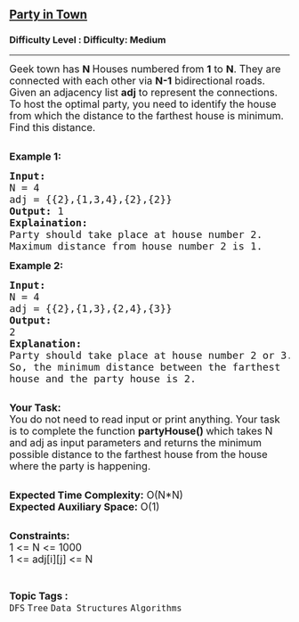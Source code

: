 <h2><a href="https://www.geeksforgeeks.org/problems/party-in-town3951/1">Party in Town</a></h2><h3>Difficulty Level : Difficulty: Medium</h3><hr><div class="problems_problem_content__Xm_eO"><p><span style="font-size:18px">Geek town has <strong>N </strong>Houses numbered from <strong>1</strong> to <strong>N</strong>. They are connected with each other via <strong>N-1</strong> bidirectional roads. Given&nbsp;an adjacency list <strong>adj</strong>&nbsp;to represent the connections</span><span style="font-size:18px">. To host the optimal party, you need to identify&nbsp;the house from which the distance to the farthest house is&nbsp;minimum. Find this&nbsp;distance.</span></p>

<p><br>
<strong><span style="font-size:18px">Example 1:</span></strong></p>

<pre><span style="font-size:18px"><strong>Input: </strong>
N = 4
adj = {{2},{1,3,4},{2},{2}} </span>
<span style="font-size:18px"><strong>Output:</strong> 1</span>
<span style="font-size:18px"><strong>Explaination:</strong> 
<img alt="" src="https://media.geeksforgeeks.org/img-practice/ScreenShot2022-05-02at4-1651489722.png">
Party should take place at house number 2. 
Maximum distance from house number 2 is 1.</span></pre>

<p><strong><span style="font-size:18px">Example 2:</span></strong></p>

<pre><strong><span style="font-size:18px">Input:
</span></strong><span style="font-size:18px">N = 4
adj = {{2},{1,3},{2,4},{3}}</span><strong><span style="font-size:18px">
Output:
</span></strong><span style="font-size:18px">2</span><strong><span style="font-size:18px">
Explanation:
</span></strong><span style="font-size:18px">Party should take place at house number 2 or 3.
So, the minimum distance between the farthest
house and the party house is 2.</span></pre>

<p><br>
<span style="font-size:18px"><strong>Your Task:</strong><br>
You do not need to read input or print anything. Your task is to complete the function <strong>partyHouse() </strong>which takes N and adj as input parameters and returns the minimum possible distance to the farthest house from the house where the party is happening.</span></p>

<p><br>
<span style="font-size:18px"><strong>Expected Time Complexity:</strong> O(N*N)<br>
<strong>Expected Auxiliary Space:</strong> O(1)</span></p>

<p><br>
<span style="font-size:18px"><strong>Constraints:</strong><br>
1 &lt;=&nbsp;N &lt;=&nbsp;1000<br>
1 &lt;= adj[i][j] &lt;= N</span></p>
</div><br><p><span style=font-size:18px><strong>Topic Tags : </strong><br><code>DFS</code>&nbsp;<code>Tree</code>&nbsp;<code>Data Structures</code>&nbsp;<code>Algorithms</code>&nbsp;
